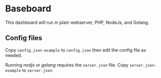 # Baseboard

This dashboard will run in plain webserver, PHP, NodeJs, and Golang.

## Config files
Copy `config.json-example` to `config.json` then edit the config file as needed.

Running *nodjs* or *golang* requires the `server.json` file. Copy `server.json-example` to `server.json`.
